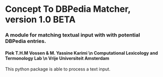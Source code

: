 # Concept To DBPedia Matcher, version 1.0 BETA

### A module for matching textual input with with potential DBPedia entries.

#### Piek T.H.M Vossen & M. Yassine Karimi \n Computational Lexicology and Termonology Lab \n Vrije Universiteit Amsterdam


This python package is able to process a text input.
